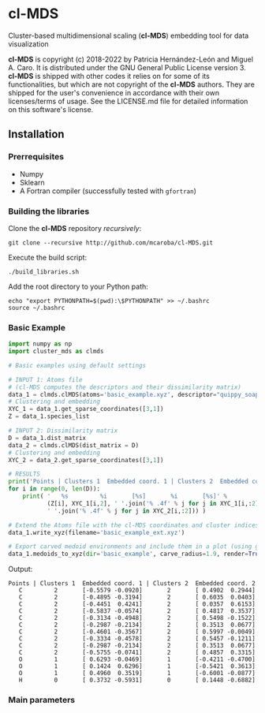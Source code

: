 # cl-MDS
Cluster-based multidimensional scaling (**cl-MDS**) embedding tool for data visualization

**cl-MDS** is copyright (c) 2018-2022 by Patricia Hernández-León and Miguel A. Caro. It is
distributed under the GNU General Public License version 3. **cl-MDS** is shipped with other
codes it relies on for some of its functionalities, but which are not copyright of the
**cl-MDS** authors. They are shipped for the user's convenience in accordance with their
own licenses/terms of usage. See the LICENSE.md file for detailed information on this
software's license.

## Installation

### Prerrequisites

- Numpy
- Sklearn
- A Fortran compiler (successfully tested with `gfortran`)

### Building the libraries

Clone the **cl-MDS** repository *recursively*:

    git clone --recursive http://github.com/mcaroba/cl-MDS.git

Execute the build script:

    ./build_libraries.sh

Add the root directory to your Python path:

    echo "export PYTHONPATH=$(pwd):\$PYTHONPATH" >> ~/.bashrc
    source ~/.bashrc

### Basic Example  
```python
import numpy as np
import cluster_mds as clmds

# Basic examples using default settings

# INPUT 1: Atoms file  
# (cl-MDS computes the descriptors and their dissimilarity matrix)
data_1 = clmds.clMDS(atoms='basic_example.xyz', descriptor="quippy_soap")
# Clustering and embedding
XYC_1 = data_1.get_sparse_coordinates([3,1])
Z = data_1.species_list

# INPUT 2: Dissimilarity matrix
D = data_1.dist_matrix
data_2 = clmds.clMDS(dist_matrix = D)
# Clustering and embedding
XYC_2 = data_2.get_sparse_coordinates([3,1])

# RESULTS
print('Points | Clusters 1  Embedded coord. 1 | Clusters 2  Embedded coord. 2  ')
for i in range(0, len(D)):
    print( '   %s         %i       [%s]       %i       [%s]' % 
           (Z[i], XYC_1[i,2], ' '.join('% .4f' % j for j in XYC_1[i,:2]), XYC_2[i,2], 
           ' '.join('% .4f' % j for j in XYC_2[i,:2])) )

# Extend the Atoms file with the cl-MDS coordinates and cluster indices
data_1.write_xyz(filename='basic_example_ext.xyz')

# Export carved medoid environments and include them in a plot (using gnuplot)
data_1.medoids_to_xyz(dir='basic_example', carve_radius=1.9, render=True, gnuplot=True)
```

Output:
```
Points | Clusters 1  Embedded coord. 1 | Clusters 2  Embedded coord. 2
   C         2       [-0.5579 -0.0920]       2       [ 0.4902  0.2944]
   C         2       [-0.4895 -0.3194]       2       [ 0.6035  0.0403]
   C         2       [-0.4451  0.4241]       2       [ 0.0357  0.6153]
   C         2       [-0.5837 -0.0574]       2       [ 0.4817  0.3537]
   C         2       [-0.3134 -0.4948]       2       [ 0.5498 -0.1522]
   C         2       [-0.2987 -0.2134]       2       [ 0.3513  0.0677]
   C         2       [-0.4601 -0.3567]       2       [ 0.5997 -0.0049]
   C         2       [-0.3334 -0.4578]       2       [ 0.5457 -0.1211]
   C         2       [-0.2987 -0.2134]       2       [ 0.3513  0.0677]
   C         2       [-0.5755 -0.0741]       2       [ 0.4857  0.3315]
   O         1       [ 0.6293 -0.0469]       1       [-0.4211 -0.4700]
   O         1       [ 0.1424  0.6296]       1       [-0.5421  0.3613]
   O         1       [ 0.4960  0.3519]       1       [-0.6001 -0.0877]
   H         0       [ 0.3732 -0.5931]       0       [ 0.1448 -0.6882]
```


### Main parameters



